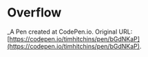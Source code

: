 # Overflow
 _A Pen created at CodePen.io. Original URL: [https://codepen.io/timhitchins/pen/bGdNKaP](https://codepen.io/timhitchins/pen/bGdNKaP).

 